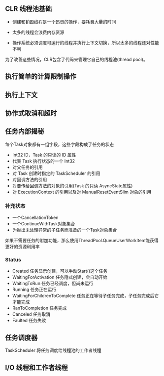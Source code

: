 ## CLR 线程池基础

* 创建和销毁线程是一个昂贵的操作，要耗费大量的时间

* 太多的线程会浪费内存资源

* 操作系统必须调度可运行的线程并执行上下文切换，所以太多的线程还对性能不利

为了改善这些情况，CLR包含了代码来管理它自己的线程池(thread pool)。


## 执行简单的计算限制操作

## 执行上下文

## 协作式取消和超时

## 任务内部揭秘

每个Task对象都有一组字段，这些字段构成了任务的状态

* Int32 ID，Task 的只读的 ID 属性
* 代表 Task 执行状态的一个 Int32
* 对父任务的引用
* 对 Task 创建时指定的 TaskScheduler 的引用
* 对回调方法的引用
* 对要传给回调方法的对象的引用(Task 的只读 AsyncState属性)
* 对 ExecutionContext 的引用以及对 ManualResetEventSlim 对象的引用

### 补充状态

* 一个CancellationToken
* 一个ContinueWithTask对象集合
* 为抛出未处理异常的子任务而准备的一个Task对象集合

如果不需要任务的附加功能，那么使用ThreadPool.QueueUserWorkItem能获得更好的资源利用率

### Status

* Created 任务显示创建，可以手动Start()这个任务
* WaitingForActivation 任务隐式创建，会自动开始
* WaitingToRun 任务已经调度，但尚未运行
* Running 任务正在运行
* WaitingForChildrenToComplete 任务正在等待子任务完成，子任务完成后它才能完成
* RanToCompletion 任务完成
* Canceled 任务取消
* Faulted 任务失败

## 任务调度器

TaskScheduler 将任务调度给线程池的工作者线程

## I/O 线程和工作者线程

